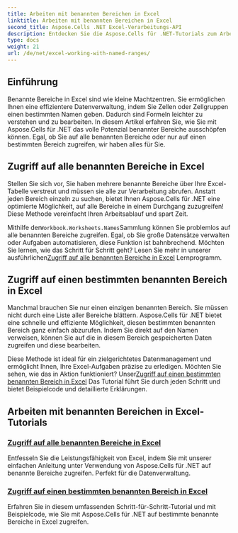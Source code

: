 ```yaml
---
title: Arbeiten mit benannten Bereichen in Excel
linktitle: Arbeiten mit benannten Bereichen in Excel
second_title: Aspose.Cells .NET Excel-Verarbeitungs-API
description: Entdecken Sie die Aspose.Cells für .NET-Tutorials zum Arbeiten mit benannten Bereichen in Excel. Erfahren Sie mit Schritt-für-Schritt-Anleitungen, wie Sie auf alle oder bestimmte benannte Bereiche zugreifen können.
type: docs
weight: 21
url: /de/net/excel-working-with-named-ranges/
---
```

## Einführung

Benannte Bereiche in Excel sind wie kleine Machtzentren. Sie ermöglichen Ihnen eine effizientere Datenverwaltung, indem Sie Zellen oder Zellgruppen einen bestimmten Namen geben. Dadurch sind Formeln leichter zu verstehen und zu bearbeiten. In diesem Artikel erfahren Sie, wie Sie mit Aspose.Cells für .NET das volle Potenzial benannter Bereiche ausschöpfen können. Egal, ob Sie auf alle benannten Bereiche oder nur auf einen bestimmten Bereich zugreifen, wir haben alles für Sie.

## Zugriff auf alle benannten Bereiche in Excel

Stellen Sie sich vor, Sie haben mehrere benannte Bereiche über Ihre Excel-Tabelle verstreut und müssen sie alle zur Verarbeitung abrufen. Anstatt jeden Bereich einzeln zu suchen, bietet Ihnen Aspose.Cells für .NET eine optimierte Möglichkeit, auf alle Bereiche in einem Durchgang zuzugreifen! Diese Methode vereinfacht Ihren Arbeitsablauf und spart Zeit.

 Mithilfe der`Workbook.Worksheets.Names`Sammlung können Sie problemlos auf alle benannten Bereiche zugreifen. Egal, ob Sie große Datensätze verwalten oder Aufgaben automatisieren, diese Funktion ist bahnbrechend. Möchten Sie lernen, wie das Schritt für Schritt geht? Lesen Sie mehr in unserer ausführlichen[Zugriff auf alle benannten Bereiche in Excel](./access-all-named-ranges/) Lernprogramm.

## Zugriff auf einen bestimmten benannten Bereich in Excel

Manchmal brauchen Sie nur einen einzigen benannten Bereich. Sie müssen nicht durch eine Liste aller Bereiche blättern. Aspose.Cells für .NET bietet eine schnelle und effiziente Möglichkeit, diesen bestimmten benannten Bereich ganz einfach abzurufen. Indem Sie direkt auf den Namen verweisen, können Sie auf die in diesem Bereich gespeicherten Daten zugreifen und diese bearbeiten.

 Diese Methode ist ideal für ein zielgerichtetes Datenmanagement und ermöglicht Ihnen, Ihre Excel-Aufgaben präzise zu erledigen. Möchten Sie sehen, wie das in Aktion funktioniert? Unser[Zugriff auf einen bestimmten benannten Bereich in Excel](./access-specific-named-range/) Das Tutorial führt Sie durch jeden Schritt und bietet Beispielcode und detaillierte Erklärungen.

## Arbeiten mit benannten Bereichen in Excel-Tutorials
### [Zugriff auf alle benannten Bereiche in Excel](./access-all-named-ranges/)
Entfesseln Sie die Leistungsfähigkeit von Excel, indem Sie mit unserer einfachen Anleitung unter Verwendung von Aspose.Cells für .NET auf benannte Bereiche zugreifen. Perfekt für die Datenverwaltung.
### [Zugriff auf einen bestimmten benannten Bereich in Excel](./access-specific-named-range/)
Erfahren Sie in diesem umfassenden Schritt-für-Schritt-Tutorial und mit Beispielcode, wie Sie mit Aspose.Cells für .NET auf bestimmte benannte Bereiche in Excel zugreifen.